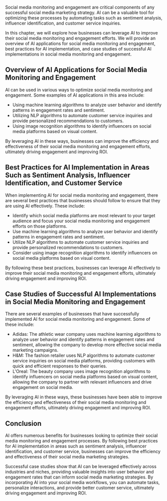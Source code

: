 
Social media monitoring and engagement are critical components of any successful social media marketing strategy. AI can be a valuable tool for optimizing these processes by automating tasks such as sentiment analysis, influencer identification, and customer service inquiries.

In this chapter, we will explore how businesses can leverage AI to improve their social media monitoring and engagement efforts. We will provide an overview of AI applications for social media monitoring and engagement, best practices for AI implementation, and case studies of successful AI implementations in social media monitoring and engagement.

Overview of AI Applications for Social Media Monitoring and Engagement
----------------------------------------------------------------------

AI can be used in various ways to optimize social media monitoring and engagement. Some examples of AI applications in this area include:

* Using machine learning algorithms to analyze user behavior and identify patterns in engagement rates and sentiment.
* Utilizing NLP algorithms to automate customer service inquiries and provide personalized recommendations to customers.
* Using image recognition algorithms to identify influencers on social media platforms based on visual content.

By leveraging AI in these ways, businesses can improve the efficiency and effectiveness of their social media monitoring and engagement efforts, ultimately driving engagement and improving ROI.

Best Practices for AI Implementation in Areas Such as Sentiment Analysis, Influencer Identification, and Customer Service
-------------------------------------------------------------------------------------------------------------------------

When implementing AI for social media monitoring and engagement, there are several best practices that businesses should follow to ensure that they are using AI effectively. These include:

* Identify which social media platforms are most relevant to your target audience and focus your social media monitoring and engagement efforts on those platforms.
* Use machine learning algorithms to analyze user behavior and identify patterns in engagement rates and sentiment.
* Utilize NLP algorithms to automate customer service inquiries and provide personalized recommendations to customers.
* Consider using image recognition algorithms to identify influencers on social media platforms based on visual content.

By following these best practices, businesses can leverage AI effectively to improve their social media monitoring and engagement efforts, ultimately driving engagement and improving ROI.

Case Studies of Successful AI Implementations in Social Media Monitoring and Engagement
---------------------------------------------------------------------------------------

There are several examples of businesses that have successfully implemented AI for social media monitoring and engagement. Some of these include:

* Adidas: The athletic wear company uses machine learning algorithms to analyze user behavior and identify patterns in engagement rates and sentiment, allowing the company to develop more effective social media marketing campaigns.
* H\&M: The fashion retailer uses NLP algorithms to automate customer service inquiries on social media platforms, providing customers with quick and efficient responses to their queries.
* L'Oreal: The beauty company uses image recognition algorithms to identify influencers on social media platforms based on visual content, allowing the company to partner with relevant influencers and drive engagement on social media.

By leveraging AI in these ways, these businesses have been able to improve the efficiency and effectiveness of their social media monitoring and engagement efforts, ultimately driving engagement and improving ROI.

Conclusion
----------

AI offers numerous benefits for businesses looking to optimize their social media monitoring and engagement processes. By following best practices for AI implementation in areas such as sentiment analysis, influencer identification, and customer service, businesses can improve the efficiency and effectiveness of their social media marketing strategies.

Successful case studies show that AI can be leveraged effectively across industries and niches, providing valuable insights into user behavior and engagement rates that can inform social media marketing strategies. By incorporating AI into your social media workflows, you can automate tasks, personalize interactions, and provide better customer service, ultimately driving engagement and improving ROI.
